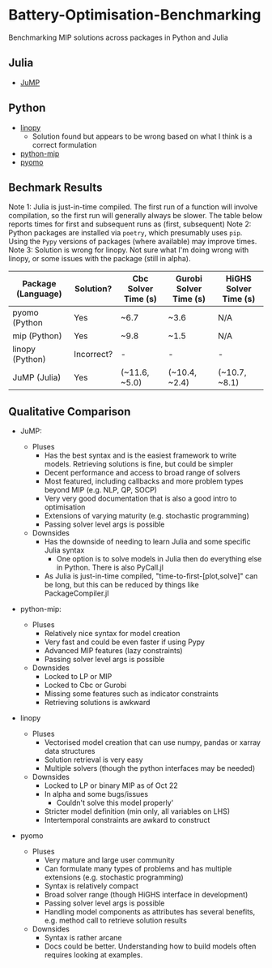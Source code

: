 # Battery-Optimisation-Benchmarking
Benchmarking MIP solutions across packages in Python and Julia

## Julia
- [JuMP](https://github.com/UNSW-CEEM/Battery-Optimisation-Benchmarking/blob/master/battery_optimisation_benchmarking/julia/jump.ipynb)

## Python
- [linopy](https://github.com/UNSW-CEEM/Battery-Optimisation-Benchmarking/blob/master/battery_optimisation_benchmarking/python/linopy.ipynb)
  - Solution found but appears to be wrong based on what I think is a correct formulation
- [python-mip](https://github.com/UNSW-CEEM/Battery-Optimisation-Benchmarking/blob/master/battery_optimisation_benchmarking/python/mip.ipynb)
- [pyomo](https://github.com/prakaa/Battery-Optimisation-Benchmarking/blob/master/battery_optimisation_benchmarking/python/pyomo.ipynb)

## Bechmark Results

Note 1: Julia is just-in-time compiled. The first run of a function will involve compilation, so the first run will generally always be slower. The table below reports times for first and subsequent runs as (first, subsequent)
Note 2: Python packages are installed via `poetry`, which presumably uses `pip`. Using the `Pypy` versions of packages (where available) may improve times.
Note 3: Solution is wrong for linopy. Not sure what I'm doing wrong with linopy, or some issues with the package (still in alpha).

| Package (Language) | Solution?  | Cbc Solver Time (s) | Gurobi Solver Time (s) | HiGHS Solver Time (s) |
|--------------------|------------|---------------------|------------------------|-----------------------|
| pyomo (Python      | Yes        | ~6.7                | ~3.6                   | N/A                   |
| mip (Python)       | Yes        | ~9.8                | ~1.5                   | N/A                   |
| linopy (Python)    | Incorrect? | -                   | -                      | -                     |
| JuMP (Julia)       | Yes        | (~11.6, ~5.0)       | (~10.4, ~2.4)          | (~10.7, ~8.1)         |

## Qualitative Comparison

- JuMP:
  - Pluses
    - Has the best syntax and is the easiest framework to write models. Retrieving solutions is fine, but could be simpler
    - Decent performance and access to broad range of solvers
    - Most featured, including callbacks and more problem types beyond MIP (e.g. NLP, QP, SOCP)
    - Very very good documentation that is also a good intro to optimisation
    - Extensions of varying maturity (e.g. stochastic programming)
    - Passing solver level args is possible
  - Downsides
    - Has the downside of needing to learn Julia and some specific Julia syntax
      - One option is to solve models in Julia then do everything else in Python. There is also PyCall.jl
    - As Julia is just-in-time compiled, "time-to-first-[plot,solve]" can be long, but this can be reduced by things like PackageCompiler.jl

- python-mip:
  - Pluses
    - Relatively nice syntax for model creation
    - Very fast and could be even faster if using Pypy
    - Advanced MIP features (lazy constraints)
    - Passing solver level args is possible
  - Downsides
    - Locked to LP or MIP
    - Locked to Cbc or Gurobi
    - Missing some features such as indicator constraints
    - Retrieving solutions is awkward
    
- linopy
  - Pluses
    - Vectorised model creation that can use numpy, pandas or xarray data structures
    - Solution retrieval is very easy
    - Multiple solvers (though the python interfaces may be needed)
  - Downsides
    - Locked to LP or binary MIP as of Oct 22
    - In alpha and some bugs/issues
      - Couldn't solve this model properly'
    - Stricter model definition (min only, all variables on LHS)
    - Intertemporal constraints are awkard to construct
    
- pyomo
  - Pluses
    - Very mature and large user community
    - Can formulate many types of problems and has multiple extensions (e.g. stochastic programming)
    - Syntax is relatively compact
    - Broad solver range (though HiGHS interface in development)
    - Passing solver level args is possible
    - Handling model components as attributes has several benefits, e.g. method call to retrieve solution results
  - Downsides
    - Syntax is rather arcane
    - Docs could be better. Understanding how to build models often requires looking at examples.   
